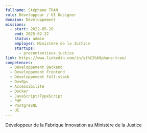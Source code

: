 ```yaml
---
fullname: Stéphane TRAN
role: Développeur / UI Designer
domaine: Développement
missions:
  - start: 2022-05-20
    end: 2025-02-22
    status: admin
    employer: Ministère de la Justice
    startups:
      - precontentieux.justice
link: https://www.linkedin.com/in/st%C3%A9phane-tran/
competences:
  - Développement Backend
  - Développement Frontend
  - Développement Full-stack
  - DevOps
  - Accessibilité
  - Docker
  - JavaScript/TypeScript
  - PHP
  - PostgreSQL
  - UI
---
```

Développeur de la Fabrique Innovation au Ministère de la Justice